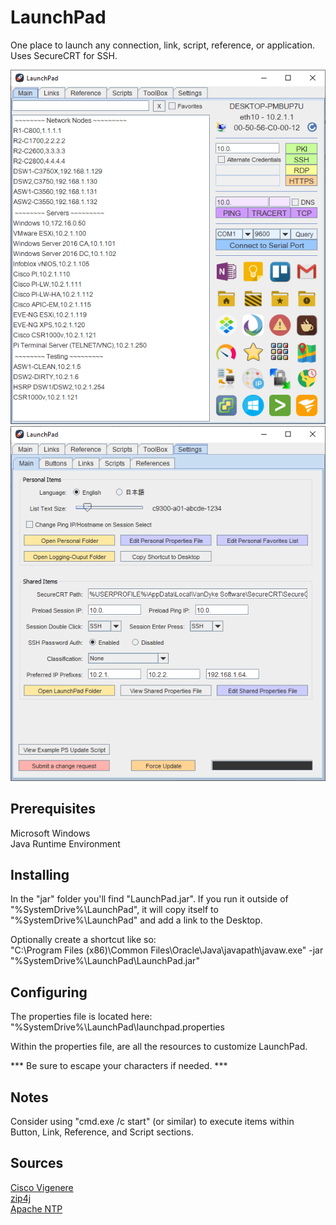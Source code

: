 # LaunchPad 

One place to launch any connection, link, script, reference, or application.  Uses SecureCRT for SSH.

![Main](https://github.com/mathewbray/Java-LaunchPad/raw/master/readme/Main.png)  
![Settings](https://github.com/mathewbray/Java-LaunchPad/raw/master/readme/Settings.png)



## Prerequisites

Microsoft Windows  
Java Runtime Environment

## Installing

In the "jar" folder you'll find "LaunchPad.jar". If you run it outside of "%SystemDrive%\LaunchPad", it will copy itself to "%SystemDrive%\LaunchPad" and add a link to the Desktop.  

Optionally create a shortcut like so:  
"C:\Program Files (x86)\Common Files\Oracle\Java\javapath\javaw.exe" -jar "%SystemDrive%\LaunchPad\LaunchPad.jar"


## Configuring

The properties file is located here:  
"%SystemDrive%\LaunchPad\launchpad.properties  
  
Within the properties file, are all the resources to customize LaunchPad.

*** Be sure to escape your characters if needed. ***

## Notes

Consider using "cmd.exe /c start" (or similar) to execute items within Button, Link, Reference, and Script sections.  

## Sources

[Cisco Vigenere](https://github.com/plajjan/java-CiscoVigenere)  
[zip4j](https://github.com/srikanth-lingala/zip4j)  
[Apache NTP](https://commons.apache.org/proper/commons-net/javadocs/api-3.6/org/apache/commons/net/ntp/NTPUDPClient.html)  
